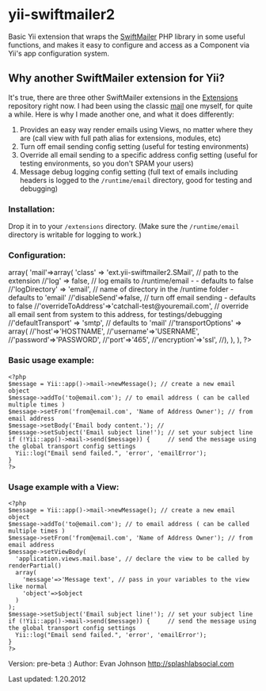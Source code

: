 # yii-swiftmailer2

Basic Yii extension that wraps the [SwiftMailer](http://swiftmailer.org/) PHP library in some useful functions, and makes it easy to configure and access as a Component via Yii's app configuration system.

## Why another SwiftMailer extension for Yii?

It's true, there are three other SwiftMailer extensions in the [Extensions](http://www.yiiframework.com/extensions/?category=9) repository right now. I had been using the classic [mail](http://www.yiiframework.com/extension/mail/) one myself, for quite a while. Here is why I made another one, and what it does differently:

 1. Provides an easy way render emails using Views, no matter where they are (call view with full path alias for extensions, modules, etc)
 2. Turn off email sending config setting (useful for testing environments)
 3. Override all email sending to a specific address config setting (useful for testing environments, so you don't SPAM your users)
 4. Message debug logging config setting (full text of emails including headers is logged to the `/runtime/email` directory, good for testing and debugging)

### Installation:

Drop it in to your `/extensions` directory.
(Make sure the `/runtime/email` directory is writable for logging to work.)
 
### Configuration:

   <?php // components config array for your application
   'components'=>array(
     'mail'=>array(
        'class' => 'ext.yii-swiftmailer2.SMail', // path to the extension
        //'log' => false, // log emails to /runtime/email -  - defaults to false
	    //'logDirectory' => 'email', // name of directory in the /runtime folder - defaults to 'email'
        //'disableSend'=>false, // turn off email sending - defaults to false
	    //'overrideToAddress'=>'catchall-test@youremail.com', // override all email sent from system to this address, for testings/debugging
        //'defaultTransport' => 'smtp', // defaults to 'mail'
        //'transportOptions' => array(
          //'host'=>'HOSTNAME',
          //'username'=>'USERNAME',
          //'password'=>'PASSWORD',
          //'port'=>'465',
          //'encryption'=>'ssl',
        //),
      ),
	),
   ?>
 
### Basic usage example:

    <?php 
    $message = Yii::app()->mail->newMessage(); // create a new email object
    $message->addTo('to@email.com'); // to email address ( can be called multiple times )
    $message->setFrom('from@email.com', 'Name of Address Owner'); // from email address
    $message->setBody('Email body content.'); // 
    $message->setSubject('Email subject line!'); // set your subject line
    if (!Yii::app()->mail->send($message)) {     // send the message using the global transport config settings
      Yii::log("Email send failed.", 'error', 'emailError');
    }
	?>

### Usage example with a View:

    <?php 
    $message = Yii::app()->mail->newMessage(); // create a new email object
    $message->addTo('to@email.com'); // to email address ( can be called multiple times )
    $message->setFrom('from@email.com', 'Name of Address Owner'); // from email address
    $message->setViewBody(
	  'application.views.mail.base', // declare the view to be called by renderPartial()
	  array(
        'message'=>'Message text', // pass in your variables to the view like normal
        'object'=>$object
      )
	);
    $message->setSubject('Email subject line!'); // set your subject line
    if (!Yii::app()->mail->send($message)) {     // send the message using the global transport config settings
      Yii::log("Email send failed.", 'error', 'emailError');
    }
	?>


Version: pre-beta :)
Author: Evan Johnson
http://splashlabsocial.com

Last updated: 1.20.2012